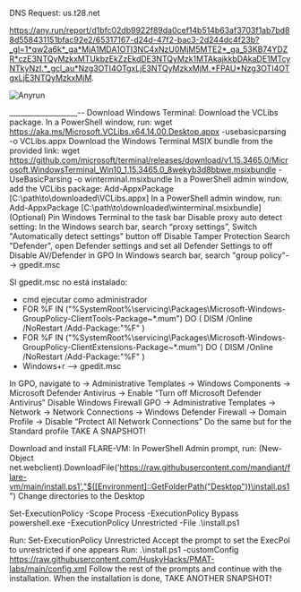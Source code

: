 DNS Request: us.t28.net


https://any.run/report/d1bfc02db9922f89da0cef14b514b63af3703f1ab7bd88d558431151bfac92e2/65317167-d24d-47f2-bac3-2d244dc4f23b?_gl=1*qw2a6k*_ga*MjA1MDA1OTI3NC4xNzU0MjM5MTE2*_ga_53KB74YDZR*czE3NTQyMzkxMTUkbzEkZzEkdDE3NTQyMzk1MTAkajkkbDAkaDE1MTcyNTkyNzI.*_gcl_au*Nzg3OTI4OTgxLjE3NTQyMzkxMjM.*FPAU*Nzg3OTI4OTgxLjE3NTQyMzkxMjM.

![Anyrun](anyrun.png)



___________________--
Download Windows Terminal:
Download the VCLibs package. In a PowerShell window, run: wget https://aka.ms/Microsoft.VCLibs.x64.14.00.Desktop.appx -usebasicparsing -o VCLibs.appx
Download the Windows Terminal MSIX bundle from the provided link: wget https://github.com/microsoft/terminal/releases/download/v1.15.3465.0/Microsoft.WindowsTerminal_Win10_1.15.3465.0_8wekyb3d8bbwe.msixbundle -UseBasicParsing -o winterminal.msixbundle
In a PowerShell admin window, add the VCLibs package: Add-AppxPackage [C:\path\to\downloaded\VCLibs.appx]
In a PowerShell admin window, run: Add-AppxPackage [C:\path\to\downloaded\winterminal.msixbundle]
(Optional) Pin Windows Terminal to the task bar
Disable proxy auto detect setting:
In the Windows search bar, search “proxy settings”,
Switch "Automatically detect settings" button off
Disable Tamper Protection
Search "Defender", open Defender settings and set all Defender Settings to off
Disable AV/Defender in GPO
In Windows search bar, search "group policy"--> gpedit.msc

SI gpedit.msc no está instalado:
- cmd ejecutar como administrador
- FOR %F IN ("%SystemRoot%\servicing\Packages\Microsoft-Windows-GroupPolicy-ClientTools-Package~*.mum") DO ( DISM /Online /NoRestart /Add-Package:"%F" )
- FOR %F IN ("%SystemRoot%\servicing\Packages\Microsoft-Windows-GroupPolicy-ClientExtensions-Package~*.mum") DO ( DISM /Online /NoRestart /Add-Package:"%F" )
- Windows+r --> gpedit.msc

In GPO, navigate to → Administrative Templates → Windows Components → Microsoft Defender Antivirus → Enable “Turn off Microsoft Defender Antivirus”
Disable Windows Firewall
GPO → Administrative Templates → Network → Network Connections → Windows Defender Firewall → Domain Profile → Disable “Protect All Network Connections”
Do the same but for the Standard profile
TAKE A SNAPSHOT!


Download and install FLARE-VM:
In PowerShell Admin prompt, run: (New-Object net.webclient).DownloadFile('https://raw.githubusercontent.com/mandiant/flare-vm/main/install.ps1',"$([Environment]::GetFolderPath("Desktop"))\install.ps1")
Change directories to the Desktop

Set-ExecutionPolicy -Scope Process -ExecutionPolicy Bypass
powershell.exe -ExecutionPolicy Unrestricted -File .\install.ps1

Run: Set-ExecutionPolicy Unrestricted
Accept the prompt to set the ExecPol to unrestricted if one appears
Run: .\install.ps1 -customConfig https://raw.githubusercontent.com/HuskyHacks/PMAT-labs/main/config.xml
Follow the rest of the prompts and continue with the installation.
When the installation is done, TAKE ANOTHER SNAPSHOT!
